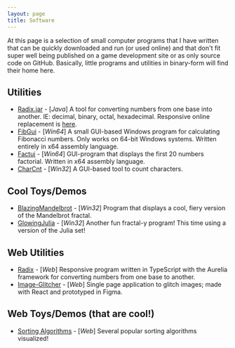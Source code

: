 ```yaml
---
layout: page
title: Software
---
```


At this page is a selection of small computer programs that I have written that can be quickly downloaded and run (or used online) and that don't fit super well being published on a game development site or as only source code on GitHub. Basically, little programs and utilities in binary-form will find their home here.

## Utilities

- [Radix.jar](Radix2.jar) - [_Java_] A tool for converting numbers from one base into another. IE: decimal, binary, octal, hexadecimal. Responsive online replacement is [here](https://www.s0ftwave.com/radix-app/).
- [FibGui](FibGui.zip) - [_Win64_] A small GUI-based Windows program for calculating Fibonacci numbers. Only works on 64-bit Windows systems. Written entirely in x64 assembly language.
- [Factui](Factui.zip) - [_Win64_] GUI-program that displays the first 20 numbers factorial. Written in x64 assembly language.
- [CharCnt](CharCnt.7z) - [_Win32_] A GUI-based tool to count characters.

## Cool Toys/Demos

- [BlazingMandelbrot](BlazingMandelbrot.zip) - [_Win32_] Program that displays a cool, fiery version of the Mandelbrot fractal.
- [GlowingJulia](GlowingJulia.zip) - [_Win32_] Another fun fractal-y program! This time using a version of the Julia set!

## Web Utilities

- [Radix](https://www.s0ftwave.com/radix-app/) - [_Web_] Responsive program written in TypeScript with the Aurelia framework for converting numbers from one base to another.
- [Image-Glitcher](http://www.s0ftwave.com/image-glitcher/) - [_Web_] Single page application to glitch images; made with React and prototyped in Figma.

## Web Toys/Demos (that are cool!)

- [Sorting Algorithms](https://www.s0ftwave.com/sorting-algorithms/) - [_Web_] Several popular sorting algorithms visualized!
